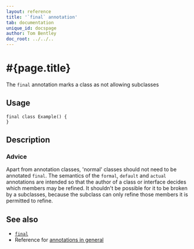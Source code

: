 ```yaml
---
layout: reference
title: '`final` annotation'
tab: documentation
unique_id: docspage
author: Tom Bentley
doc_root: ../../..
---
```


# #{page.title}

The `final` annotation marks a class as not allowing subclasses

## Usage

<!-- try: -->
    final class Example() {
    }

## Description

### Advice

Apart from annotation classes, 'normal' classes should not 
need to be annotated `final`. 
The semantics of the `formal`, `default` and `actual` annotations
are intended so that the author of a class or interface decides 
which members may be refined. It shouldn't be possible for 
it to be broken by a subclasses, because the subclass can only 
refine those members it is permitted to refine.

## See also

* [`final`](#{site.urls.apidoc_current}/index.html#final)
* Reference for [annotations in general](../../structure/annotation/)

